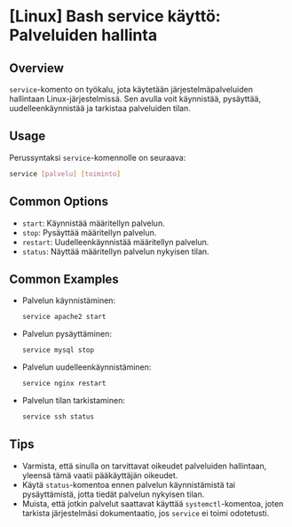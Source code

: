 # [Linux] Bash service käyttö: Palveluiden hallinta

## Overview
`service`-komento on työkalu, jota käytetään järjestelmäpalveluiden hallintaan Linux-järjestelmissä. Sen avulla voit käynnistää, pysäyttää, uudelleenkäynnistää ja tarkistaa palveluiden tilan.

## Usage
Perussyntaksi `service`-komennolle on seuraava:

```bash
service [palvelu] [toiminto]
```

## Common Options
- `start`: Käynnistää määritellyn palvelun.
- `stop`: Pysäyttää määritellyn palvelun.
- `restart`: Uudelleenkäynnistää määritellyn palvelun.
- `status`: Näyttää määritellyn palvelun nykyisen tilan.

## Common Examples
- Palvelun käynnistäminen:
  ```bash
  service apache2 start
  ```
  
- Palvelun pysäyttäminen:
  ```bash
  service mysql stop
  ```

- Palvelun uudelleenkäynnistäminen:
  ```bash
  service nginx restart
  ```

- Palvelun tilan tarkistaminen:
  ```bash
  service ssh status
  ```

## Tips
- Varmista, että sinulla on tarvittavat oikeudet palveluiden hallintaan, yleensä tämä vaatii pääkäyttäjän oikeudet.
- Käytä `status`-komentoa ennen palvelun käynnistämistä tai pysäyttämistä, jotta tiedät palvelun nykyisen tilan.
- Muista, että jotkin palvelut saattavat käyttää `systemctl`-komentoa, joten tarkista järjestelmäsi dokumentaatio, jos `service` ei toimi odotetusti.